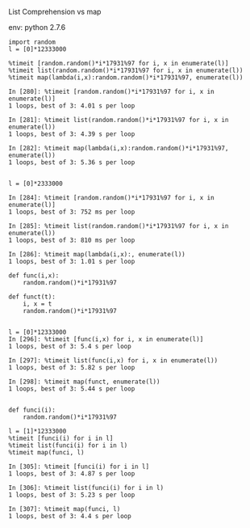List Comprehension vs map

env: python 2.7.6

    import random
    l = [0]*12333000

    %timeit [random.random()*i*17931%97 for i, x in enumerate(l)]
    %timeit list(random.random()*i*17931%97 for i, x in enumerate(l))
    %timeit map(lambda(i,x):random.random()*i*17931%97, enumerate(l))

    In [280]: %timeit [random.random()*i*17931%97 for i, x in enumerate(l)]
    1 loops, best of 3: 4.01 s per loop

    In [281]: %timeit list(random.random()*i*17931%97 for i, x in enumerate(l))
    1 loops, best of 3: 4.39 s per loop

    In [282]: %timeit map(lambda(i,x):random.random()*i*17931%97, enumerate(l))
    1 loops, best of 3: 5.36 s per loop


    l = [0]*2333000

    In [284]: %timeit [random.random()*i*17931%97 for i, x in enumerate(l)]
    1 loops, best of 3: 752 ms per loop

    In [285]: %timeit list(random.random()*i*17931%97 for i, x in enumerate(l))
    1 loops, best of 3: 810 ms per loop

    In [286]: %timeit map(lambda(i,x):, enumerate(l))
    1 loops, best of 3: 1.01 s per loop

    def func(i,x):
        random.random()*i*17931%97

    def funct(t):
        i, x = t
        random.random()*i*17931%97


    l = [0]*12333000
    In [296]: %timeit [func(i,x) for i, x in enumerate(l)]
    1 loops, best of 3: 5.4 s per loop

    In [297]: %timeit list(func(i,x) for i, x in enumerate(l))
    1 loops, best of 3: 5.82 s per loop

    In [298]: %timeit map(funct, enumerate(l))
    1 loops, best of 3: 5.44 s per loop


    def funci(i):
        random.random()*i*17931%97

    l = [1]*12333000
    %timeit [funci(i) for i in l]
    %timeit list(funci(i) for i in l)
    %timeit map(funci, l)

    In [305]: %timeit [funci(i) for i in l]
    1 loops, best of 3: 4.87 s per loop

    In [306]: %timeit list(funci(i) for i in l)
    1 loops, best of 3: 5.23 s per loop

    In [307]: %timeit map(funci, l)
    1 loops, best of 3: 4.4 s per loop
